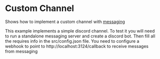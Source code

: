# Custom Channel

Shows how to implement a custom channel with [messaging](https://github.com/botpress/messaging)

This example implements a simple discord channel. To test it you will need to run a standalone messaging server and create a discord bot. Then fill all the requires info in the src/config.json file. You need to configure a webhook to point to http://localhost:3124/callback to receive messages from messaging
